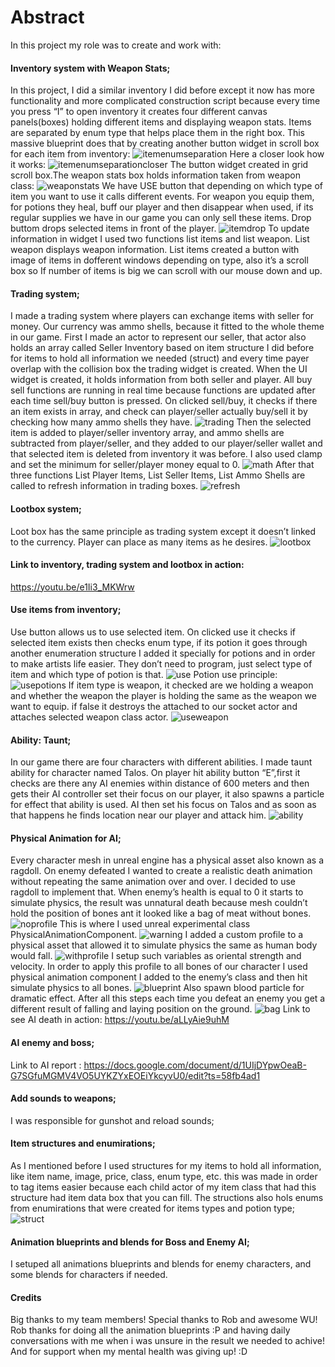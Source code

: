 # Abstract
In this project my role was to create and work with:
#### Inventory system with Weapon Stats;
In this project, I did a similar inventory I did before except it now has more functionality and more complicated construction script because every time you press “I” to open inventory it creates four different canvas panels(boxes) holding different items and displaying weapon stats. Items are separated by enum type that helps place them in the right box. This massive blueprint does that by creating another button widget in scroll box for each item from inventory:
![itemenumseparation](https://github.com/Bubbleverus/Gensis_Prototype/blob/master/Leyla_Screenshots/items%20enum%20separation.png)
Here a closer look how it works:
![itemenumseparationcloser](https://github.com/Bubbleverus/Gensis_Prototype/blob/master/Leyla_Screenshots/itemsenumseparationcloser.png)
The button widget created in grid scroll box.The weapon stats box holds information taken from weapon class:
![weaponstats](https://github.com/Bubbleverus/Gensis_Prototype/blob/master/Leyla_Screenshots/weapon%20stats.png)
We have USE button that depending on which type of item you want to use it calls different events. For weapon you equip them, for potions they heal, buff our player and then disappear when used, if its regular supplies we have in our game you can only sell these items. Drop buttom drops selected items in front of the player.
![itemdrop](https://github.com/Bubbleverus/Gensis_Prototype/blob/master/Leyla_Screenshots/itemdrop.png)
To update information in widget I used two functions list items and list weapon.
List weapon displays weapon information.
List items created a button with image of items in dofferent windows depending on type, also it’s a scroll box so If number of items is big we can scroll with our mouse down and up.
#### Trading system;
I made a trading system where players can exchange items with seller for money. Our currency was ammo shells, because it fitted to the whole theme in our game. First I made an actor to represent our seller, that actor also holds an array called Seller Inventory based on item structure I did before for items to hold all information we needed (struct) and every time payer overlap with the collision box the trading widget is created. When the UI widget is created, it holds information from both seller and player. All buy sell functions are running in real time because functions are updated after each time sell/buy button is pressed. On clicked sell/buy, it checks if there an item exists in array, and check can player/seller actually buy/sell it by checking how many ammo shells they have.
![trading](https://github.com/Bubbleverus/Gensis_Prototype/blob/master/Leyla_Screenshots/sell.png)
Then the selected item is added to player/seller inventory array, and ammo shells are subtracted from player/seller, and they added to our player/seller wallet and that selected item is deleted from inventory it was before. I also used clamp and set the minimum for seller/player money equal to 0.
![math](https://github.com/Bubbleverus/Gensis_Prototype/blob/master/Leyla_Screenshots/sellmath.png)
After that three functions List Player Items, List Seller Items, List Ammo Shells are called to refresh information in trading boxes.
![refresh](https://github.com/Bubbleverus/Gensis_Prototype/blob/master/Leyla_Screenshots/sellmathupdate.png)
#### Lootbox system;
Loot box has the same principle as trading system except it doesn’t linked to the currency. Player can place as many items as he desires. 
![lootbox](https://github.com/Bubbleverus/Gensis_Prototype/blob/master/Leyla_Screenshots/lootbox.png)
#### Link to inventory, trading system and lootbox in action: 
https://youtu.be/e1Ii3_MKWrw
#### Use items from inventory;
Use button allows us to use selected item. On clicked use it checks if selected item exists then checks enum type, if its potion it goes through another enumeration structure I added it specially for potions and in order to make artists life easier. They don’t need to program, just select type of item and which type of potion is that.
![use](https://github.com/Bubbleverus/Gensis_Prototype/blob/master/Leyla_Screenshots/Untitled1.png)
Potion use principle:
![usepotions](https://github.com/Bubbleverus/Gensis_Prototype/blob/master/Leyla_Screenshots/bufss.png)
If item type is weapon, it checked are we holding a weapon and whether the weapon the player is holding the same as the weapon we want to equip. if false it destroys the attached to our socket actor and attaches selected weapon class actor. 
![useweapon](https://github.com/Bubbleverus/Gensis_Prototype/blob/master/Leyla_Screenshots/weaponsusebutton.png)
#### Ability: Taunt;
In our game there are four characters with different abilities. I made taunt ability for character named Talos. On player hit ability button “E”,first it checks are there any AI enemies within distance of 600 meters and then gets their AI controller set their focus on our player, it also spawns a particle for effect that ability is used. AI then set his focus on Talos and as soon as that happens he finds location near our player and attack him.
![ability](https://github.com/Bubbleverus/Gensis_Prototype/blob/master/Leyla_Screenshots/ability.png)
#### Physical Animation for AI;
Every character mesh in unreal engine has a physical asset also known as a ragdoll. On enemy defeated I wanted to create a realistic death animation without repeating the same animation over and over. I decided to use ragdoll to implement that. When enemy’s health is equal to 0 it starts to simulate physics, the result was unnatural death because mesh couldn’t hold the position of bones ant it looked like a bag of meat without bones.
![noprofile](https://github.com/Bubbleverus/Gensis_Prototype/blob/master/Leyla_Screenshots/noprofilesimulatephysics.png)
This is where I used unreal experimental class PhysicalAnimationComponent.
![warning](https://github.com/Bubbleverus/Gensis_Prototype/blob/master/Leyla_Screenshots/physicalanimationwarning.png)
I added a custom profile to a physical asset that allowed it to simulate physics the same as human body would fall.
![withprofile](https://github.com/Bubbleverus/Gensis_Prototype/blob/master/Leyla_Screenshots/withprofilesimulatephysics.png)
I setup such variables as oriental strength and velocity. In order to apply this profile to all bones of our character I used physical animation component I added to the enemy’s class and then hit simulate physics to all bones.
![blueprint](https://github.com/Bubbleverus/Gensis_Prototype/blob/master/Leyla_Screenshots/physicalanimation.png)
Also spawn blood particle for dramatic effect. After all this steps each time you defeat an enemy you get a different result of falling and laying position on the ground.
![bag](https://github.com/Bubbleverus/Gensis_Prototype/blob/master/Leyla_Screenshots/bloodandgore.png)
Link to see AI death in action:
https://youtu.be/aLLyAie9uhM
#### AI enemy and boss;
Link to AI report : 
https://docs.google.com/document/d/1UIjDYpwOeaB-G7SGfuMGMV4VO5UYKZYxEOEiYkcyvU0/edit?ts=58fb4ad1
#### Add sounds to weapons;
I was responsible for gunshot and reload sounds;
#### Item structures and enumirations;
As I mentioned before I used structures for my items to hold all information, like item name, image, price, class, enum type, etc. this was made in order to tag items easier because each child actor of my item class that had this structure had item data box that you can fill. The structions also hols enums from enumirations that were created for items types and potion type;
![struct](https://github.com/Bubbleverus/Gensis_Prototype/blob/master/Leyla_Screenshots/struct.png)
#### Animation blueprints and blends for Boss and Enemy AI;
I setuped all animations blueprints and blends for enemy characters, and some blends for characters if needed.
#### Credits
Big thanks to my team members! Special thanks to Rob and awesome WU! Rob thanks for doing all the animation blueprints :P and having daily conversations with me when i was unsure in the result we needed to achive! And for support when my mental health was giving up! :D 

